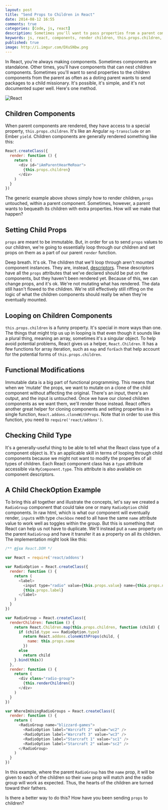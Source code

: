 ```yaml
---
layout: post
title: "Send Props to Children in React"
date: 2014-08-12 16:55
comments: true
categories: [Code, js, react]
description: Sometimes you'll want to pass properties from a parent component to children components.  Here's how to do it.
keywords: js, react, components, render children, this.props.children, child props, child properties
published: true
image: http://i.imgur.com/DXuSNbw.png
---
```


In React, you're always making components.  Sometimes components are standalone.  Other times, you'll have components that can nest children components.  Sometimes you'll want to send properties to the children components from the parent as often as a doting parent wants to send packages to a child missionary.  It's possible, it's simple, and it's not documented super well.  Here's one method. 

![React](http://i.imgur.com/DXuSNbw.png)

<!--more-->

## Children Components

When parent components are rendered, they have access to a special property, `this.props.children`.  It's like an Angular `ng-transclude` or an Ember `yield`.  Children components are generally rendered something like this:
  
```js
React.createClass({
  render: function () {
    return (
      <div id="iAmParentHearMeRoar">
        {this.props.children}
      </div>
    )
  }
})
```

The generic example above shows simply how to render children, `props` untouched, within a parent component.  Sometimes, however, a parent wants to bequeath its children with extra properties.  How will we make that happen?

## Setting Child Props

`props` are meant to be immutable.  But, in order for us to send `props` values to our children, we're going to essentially loop through our children and set props on them as a part of our parent `render` function.

Deep breath.  It's ok.  The children that we'll loop through aren't mounted component instances.  They are, instead, [descriptors](http://facebook.github.io/react/blog/2014/07/17/react-v0.11.html#descriptors).  These descriptors have all the `props` attributes that we've declared should be put on the components, but they haven't been rendered yet.  Because of this, we can change props, and it's ok.  We're not mutating what has rendered.  The data still hasn't flowed to the children.  We're still effectively still riffing on the logic of what the children components should really be when they're eventually mounted.

## Looping on Children Components

`this.props.children` is a funny property.  It's special in more ways than one.  The things that might trip us up in looping is that even though it sounds like a plural thing, meaning an array, sometimes it's a singular object.  To help avoid potential problems, React gives us a helper, `React.Children`.  It has a few functions for array iteration, such as `map` and `forEach` that help account for the potential forms of `this.props.children`.

## Functional Modifications

Immutable data is a big part of functional programming.  This means that when we 'mutate' the props, we want to mutate on a clone of the child component without affecting the original.  There's an input, there's an output, and the input is untouched.  Once we have our cloned children components as we want them, we'll render those instead.  React offers another great helper for cloning components and setting properties in a single function, `React.addons.cloneWithProps`.  Note that in order to use this function, you need to `require('react/addons')`. 

## Checking Child Type

It's a generally-useful thing to be able to tell what the React class type of a component object is.  It's an applicable skill in terms of looping through child components because we might not want to modify the properties of all types of children.  Each React component class has a `type` attribute accessible via `MyComponent.type`.  This attribute is also available on component descriptors.

## A Child CheckOption Example
 
To bring this all together and illustrate the concepts, let's say we created a `RadioGroup` component that could take one or many `RadioOption` child components.  In raw html, which is what our component will eventually render, `input`s with type `checkbox` need to all have the same `name` attribute value to work well as toggles within the group.  But this is something that React can help us not have to duplicate.  We'll instead put a `name` property on the parent `RadioGroup` and have it transfer it as a property on all its children.  The implementation might look like this:

```js
/** @jsx React.DOM */

var React = require('react/addons')

var RadioOption = React.createClass({
  render: function () {
    return (
      <label>
        <input type="radio" value={this.props.value} name={this.props.name} />
        {this.props.label}
      </label>
    )
  }
})

var RadioGroup = React.createClass({
  renderChildren: function () {
    return React.Children.map(this.props.children, function (child) {
      if (child.type === RadioOption.type)
        return React.addons.cloneWithProps(child, {
          name: this.props.name
        })
      else
        return child
    }.bind(this))
  },
  render: function () {
    return (
      <div class="radio-group">
        {this.renderChildren()}
      </div>
    )
  }
})

var WhereImUsingRadioGroups = React.createClass({
  render: function () {
    return (
      <RadioGroup name="blizzard-games">
        <RadioOption label="Warcraft 2" value="wc2" />
        <RadioOption label="Warcraft 3" value="wc3" />
        <RadioOption label="Starcraft 1" value="sc1" />
        <RadioOption label="Starcraft 2" value="sc2" />
      </RadioGroup>
    )
  }
})
```

In this example, where the parent `RadioGroup` has the `name` prop, it will be given to each of the children so their `name` prop will match and the radio group will work as expected.  Thus, the hearts of the children are turned toward their fathers.

Is there a better way to do this?  How have you been sending `props` to children?